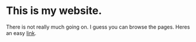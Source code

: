 # This is my website.
There is not really much going on. I guess you can browse the pages. Heres an easy [link](https://cmdshftateya.github.io/).

